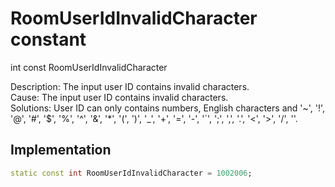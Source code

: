 


# RoomUserIdInvalidCharacter constant







int const RoomUserIdInvalidCharacter
  




<p>Description: The input user ID contains invalid characters.<br>Cause: The input user ID contains invalid characters. <br>Solutions: User ID can only contains numbers, English characters and '~', '!', '@', '#', '$', '%', '^', '&amp;', '*', '(', ')', '_', '+', '=', '-', '`', ';', ',', '.', '&lt;', '&gt;', '/', ''.</p>



## Implementation

```dart
static const int RoomUserIdInvalidCharacter = 1002006;
```







